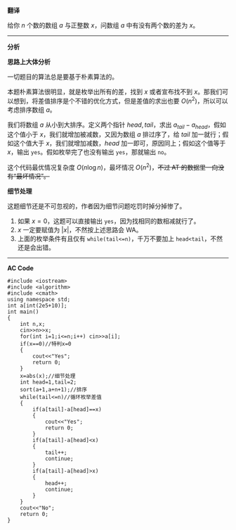 **翻译**

给你 $n$ 个数的数组 $a$ 与正整数 $x$，问数组 $a$ 中有没有两个数的差为 $x$。
****
**分析**

**思路上大体分析**

一切题目的算法总是要基于朴素算法的。

本题朴素算法很明显，就是枚举出所有的差，找到 $x$ 或者宣布找不到 $x$。那我们可以想到，将差值排序是个不错的优化方式，但是差值的求出也要 $O(n^2)$，所以可以考虑排序数组 $a$。

我们将数组 $a$ 从小到大排序。定义两个指针 $head,tail$，求出 $a_{tail}-a_{head}$，假如这个值小于 $x$，我们就增加被减数，又因为数组 $a$ 排过序了，给 $tail$ 加一就行；假如这个值大于 $x$，我们就增加减数，$head$ 加一即可，原因同上；假如这个值等于 $x$，输出 `yes`。假如枚举完了也没有输出 `yes`，那就输出 `no`。

这个代码最优情况复杂度 $O(n \log n)$，最坏情况 $O(n^2)$，~~不过 AT 的数据里一向没有“最坏情况”。~~

**细节处理**

这题细节还是不可忽视的，作者因为细节问题吃罚时掉分掉惨了。

1. 如果 $x=0$，这题可以直接输出 `yes`，因为找相同的数相减就行了。
2. $x$ 一定要赋值为 $|x|$，不然按上述思路会 WA。
3. 上面的枚举条件有且仅有 `while(tail<=n)`，千万不要加上 `head<tail`，不然还是会出错。
---
**AC Code**
```
#include <iostream>
#include <algorithm>
#include <cmath>
using namespace std;
int a[int(2e5+10)];
int main()
{
	int n,x;
	cin>>n>>x;
	for(int i=1;i<=n;i++) cin>>a[i];
	if(x==0)//特判x=0
	{
		cout<<"Yes";
		return 0;
	}
	x=abs(x);//细节处理
	int head=1,tail=2;
	sort(a+1,a+n+1);//排序
	while(tail<=n)//循环枚举差值
	{
		if(a[tail]-a[head]==x)
		{
			cout<<"Yes";
			return 0;
		}
		if(a[tail]-a[head]<x)
		{
			tail++;
			continue;
		}
		if(a[tail]-a[head]>x)
		{
			head++;
			continue;
		}
	}
	cout<<"No";
	return 0;
}
```
